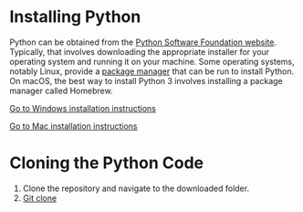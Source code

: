 # Installing Python
Python can be obtained from the [Python Software Foundation website](www.python.org). Typically, that involves downloading the appropriate installer for your operating system and running it on your machine.
Some operating systems, notably Linux, provide a [package manager](https://packaging.python.org/tutorials/installing-packages/) that can be run to install Python.
On macOS, the best way to install Python 3 involves installing a package manager called Homebrew. 

[Go to Windows installation instructions](https://docs.python.org/3/using/windows.html#the-full-installer)

[Go to Mac installation instructions](https://docs.python.org/3/using/mac.html#getting-and-installing-macpython)

# Cloning the Python Code

1. Clone the repository and navigate to the downloaded folder. 
2. [Git clone](https://github.com/rapid130rs/iris_dataset.git)
